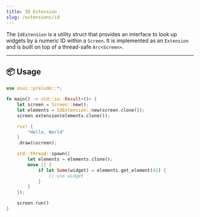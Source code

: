 ```yaml
---
title: ID Extension
slug: /extensions/id
---
```


The `IdExtension` is a utility struct that provides an interface to look up widgets by a numeric ID within a `Screen`. It is implemented as an `Extension` and is built on top of a thread-safe `Arc<Screen>`.

---

## 📦 Usage

```rust
use osui::prelude::*;

fn main() -> std::io::Result<()> {
    let screen = Screen::new();
    let elements = IdExtension::new(screen.clone());
    screen.extension(elements.clone());

    rsx! {
        "Hello, World"
    }
    .draw(&screen);

    std::thread::spawn({
        let elements = elements.clone();
        move || {
            if let Some(widget) = elements.get_element(42) {
                // use widget
            }
        }
    });

    screen.run()
}
```
